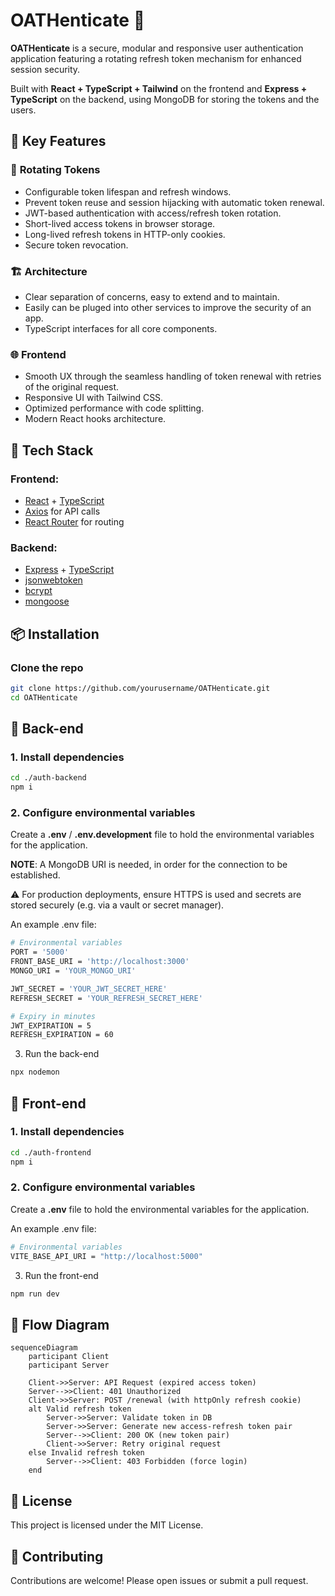 # OATHenticate 🔐

**OATHenticate** is a secure, modular and responsive user authentication application featuring a rotating refresh token mechanism for enhanced session security. 

Built with **React + TypeScript + Tailwind** on the frontend and **Express + TypeScript** on the backend, using MongoDB for storing the tokens and the users.


## 🚀 Key Features

### 🔄 **Rotating Tokens**
- Configurable token lifespan and refresh windows.
- Prevent token reuse and session hijacking with automatic token renewal.
- JWT-based authentication with access/refresh token rotation.
- Short-lived access tokens in browser storage.
- Long-lived refresh tokens in HTTP-only cookies.
- Secure token revocation.

### 🏗️ **Architecture**
- Clear separation of concerns, easy to extend and to maintain.
- Easily can be pluged into other services to improve the security of an app.
- TypeScript interfaces for all core components.

### 🌐 **Frontend**
- Smooth UX through the seamless handling of token renewal with retries of the original request.
- Responsive UI with Tailwind CSS.
- Optimized performance with code splitting.
- Modern React hooks architecture.

## 🧰 Tech Stack

### Frontend:
- [React](https://reactjs.org/) + [TypeScript](https://www.typescriptlang.org/)
- [Axios](https://axios-http.com/) for API calls
- [React Router](https://reactrouter.com/) for routing

### Backend:
- [Express](https://expressjs.com/) + [TypeScript](https://www.typescriptlang.org/)
- [jsonwebtoken](https://github.com/auth0/node-jsonwebtoken)
- [bcrypt](https://github.com/kelektiv/node.bcrypt.js)
- [mongoose](https://mongoosejs.com)

## 📦 Installation

### Clone the repo
```bash
git clone https://github.com/yourusername/OATHenticate.git
cd OATHenticate
```

## 🔐 Back-end
### 1. Install dependencies
```bash
cd ./auth-backend
npm i
```

### 2. Configure environmental variables 
Create a **.env** / **.env.development** file to hold the environmental variables for the application.

**NOTE**: A MongoDB URI is needed, in order for the connection to be established.

⚠️ For production deployments, ensure HTTPS is used and secrets are stored securely (e.g. via a vault or secret manager).

An example .env file:

```bash
# Environmental variables
PORT = '5000'
FRONT_BASE_URI = 'http://localhost:3000'
MONGO_URI = 'YOUR_MONGO_URI'

JWT_SECRET = 'YOUR_JWT_SECRET_HERE'
REFRESH_SECRET = 'YOUR_REFRESH_SECRET_HERE'

# Expiry in minutes
JWT_EXPIRATION = 5
REFRESH_EXPIRATION = 60
```

3. Run the back-end
```bash
npx nodemon
```

## 🔑 Front-end

### 1. Install dependencies
```bash
cd ./auth-frontend
npm i
```

### 2. Configure environmental variables 
Create a **.env** file to hold the environmental variables for the application.

An example .env file:

```bash
# Environmental variables
VITE_BASE_API_URI = "http://localhost:5000"
```

3. Run the front-end
```bash
npm run dev
```

## 🔄 Flow Diagram
```mermaid
sequenceDiagram
    participant Client
    participant Server

    Client->>Server: API Request (expired access token)
    Server-->>Client: 401 Unauthorized
    Client->>Server: POST /renewal (with httpOnly refresh cookie)
    alt Valid refresh token
        Server->>Server: Validate token in DB
        Server->>Server: Generate new access-refresh token pair
        Server-->>Client: 200 OK (new token pair)
        Client->>Server: Retry original request
    else Invalid refresh token
        Server-->>Client: 403 Forbidden (force login)
    end
```

## 🧾 License

This project is licensed under the MIT License.

## 🤝 Contributing

Contributions are welcome! Please open issues or submit a pull request.
